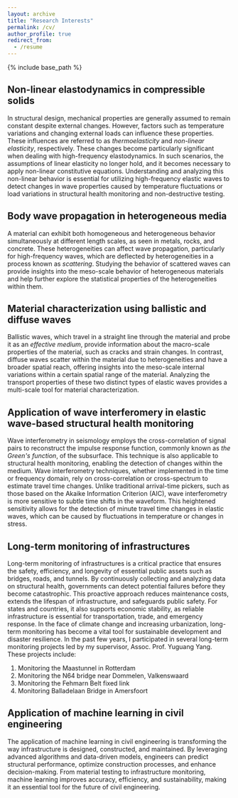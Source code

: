 ```yaml
---
layout: archive
title: "Research Interests"
permalink: /cv/
author_profile: true
redirect_from:
  - /resume
---
```


{% include base_path %}

Non-linear elastodynamics in compressible solids
------
In structural design, mechanical properties are generally assumed to remain constant despite external changes. However, factors such as temperature variations and changing external loads can influence these properties. These influences are referred to as *thermoelasticity* and *non-linear elasticity*, respectively. These changes become particularly significant when dealing with high-frequency elastodynamics. In such scenarios, the assumptions of linear elasticity no longer hold, and it becomes necessary to apply non-linear constitutive equations. Understanding and analyzing this non-linear behavior is essential for utilizing high-frequency elastic waves to detect changes in wave properties caused by temperature fluctuations or load variations in structural health monitoring and non-destructive testing.

Body wave propagation in heterogeneous media
------
A material can exhibit both homogeneous and heterogeneous behavior simultaneously at different length scales, as seen in metals, rocks, and concrete. These heterogeneities can affect wave propagation, particularly for high-frequency waves, which are deflected by heterogeneities in a process known as *scattering*. Studying the behavior of scattered waves can provide insights into the meso-scale behavior of heterogeneous materials and help further explore the statistical properties of the heterogeneities within them.

Material characterization using ballistic and diffuse waves
------
Ballistic waves, which travel in a straight line through the material and probe it as an *effective medium*, provide information about the macro-scale properties of the material, such as cracks and strain changes. In contrast, diffuse waves scatter within the material due to heterogeneities and have a broader spatial reach, offering insights into the meso-scale internal variations within a certain spatial range of the material. Analyzing the transport properties of these two distinct types of elastic waves provides a multi-scale tool for material characterization.

Application of wave interferomery in elastic wave-based structural health monitoring
------
Wave interferometry in seismology employs the cross-correlation of signal pairs to reconstruct the impulse response function, commonly known as *the Green's function*, of the subsurface. This technique is also applicable to structural health monitoring, enabling the detection of changes within the medium. Wave interferometry techniques, whether implemented in the time or frequency domain, rely on cross-correlation or cross-spectrum to estimate travel time changes. Unlike traditional arrival-time pickers, such as those based on the Akaike Information Criterion (AIC), wave interferometry is more sensitive to subtle time shifts in the waveform. This heightened sensitivity allows for the detection of minute travel time changes in elastic waves, which can be caused by fluctuations in temperature or changes in stress.

Long-term monitoring of infrastructures
------
Long-term monitoring of infrastructures is a critical practice that ensures the safety, efficiency, and longevity of essential public assets such as bridges, roads, and tunnels. By continuously collecting and analyzing data on structural health, governments can detect potential failures before they become catastrophic. This proactive approach reduces maintenance costs, extends the lifespan of infrastructure, and safeguards public safety. For states and countries, it also supports economic stability, as reliable infrastructure is essential for transportation, trade, and emergency response. In the face of climate change and increasing urbanization, long-term monitoring has become a vital tool for sustainable development and disaster resilience. In the past few years, I participated in several long-term monitoring projects led by my supervisor, Assoc. Prof. Yuguang Yang. These projects include:
1. Monitoring the Maastunnel in Rotterdam
2. Monitoring the N64 bridge near Dommelen, Valkenswaard
3. Monitoring the Fehmarn Belt fixed link
4. Monitoring Balladelaan Bridge in Amersfoort

Application of machine learning in civil engineering
------
The application of machine learning in civil engineering is transforming the way infrastructure is designed, constructed, and maintained. By leveraging advanced algorithms and data-driven models, engineers can predict structural performance, optimize construction processes, and enhance decision-making. From material testing to infrastructure monitoring, machine learning improves accuracy, efficiency, and sustainability, making it an essential tool for the future of civil engineering.

